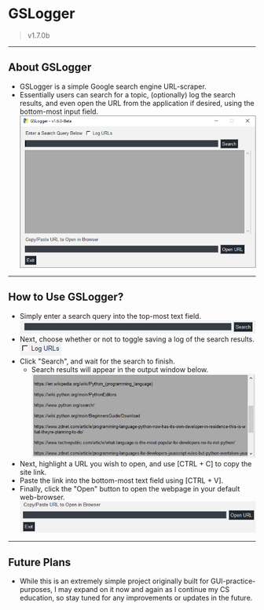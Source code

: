 # GSLogger

> v1.7.0b

---

## About GSLogger

- GSLogger is a simple Google search engine URL-scraper.
- Essentially users can search for a topic, (optionally) log the search results, and even open the URL from the application if desired, using the bottom-most input field.
  ![GSLogger](screenshots/GSL_All.png)

---

## How to Use GSLogger?

- Simply enter a search query into the top-most text field.
  ![Enter Query](screenshots/GSL_Search.png)
- Next, choose whether or not to toggle saving a log of the search results.
  ![Toggle Logging](screenshots/GSL_Toggle_Logs.png)
- Click "Search", and wait for the search to finish.
  - Search results will appear in the output window below.
    ![Output](screenshots/GSL_Output.png)
- Next, highlight a URL you wish to open, and use [CTRL + C] to copy the site link.
- Paste the link into the bottom-most text field using [CTRL + V].
- Finally, click the "Open" button to open the webpage in your default web-browser.
  ![Open](screenshots/GSL_Open.png)

---

## Future Plans

- While this is an extremely simple project originally built for GUI-practice-purposes, I may expand on it now and again as I continue my CS education, so stay tuned for any improvements or updates in the future.
